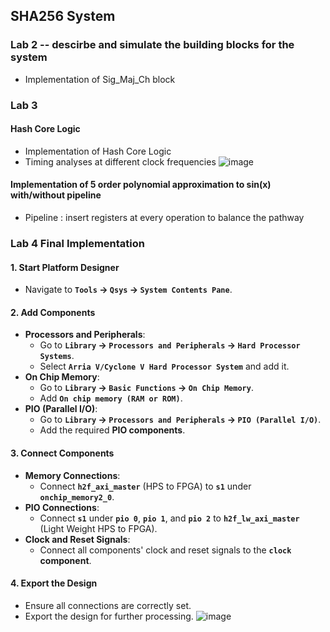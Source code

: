 ## SHA256 System
### Lab 2 -- descirbe and simulate the building blocks for the system
- Implementation of Sig_Maj_Ch block

### Lab 3 
#### Hash Core Logic
- Implementation of Hash Core Logic
- Timing analyses at different clock frequencies
![image](https://github.com/user-attachments/assets/59a49fec-8df8-495a-b913-28af49958bb0)

#### Implementation of 5 order polynomial approximation to sin(x) with/without pipeline
- Pipeline : insert registers at every operation to balance the pathway

### Lab 4 Final Implementation
#### 1. Start Platform Designer
- Navigate to **`Tools` -> `Qsys` -> `System Contents Pane`**.

#### 2. Add Components
- **Processors and Peripherals**:
  - Go to **`Library` -> `Processors and Peripherals` -> `Hard Processor Systems`**.
  - Select **`Arria V/Cyclone V Hard Processor System`** and add it.
- **On Chip Memory**:
  - Go to **`Library` -> `Basic Functions` -> `On Chip Memory`**.
  - Add **`On chip memory (RAM or ROM)`**.
- **PIO (Parallel I/O)**:
  - Go to **`Library` -> `Processors and Peripherals` -> `PIO (Parallel I/O)`**.
  - Add the required **PIO components**.

#### 3. Connect Components
- **Memory Connections**:
  - Connect **`h2f_axi_master`** (HPS to FPGA) to **`s1`** under **`onchip_memory2_0`**.
- **PIO Connections**:
  - Connect **`s1`** under **`pio 0`**, **`pio 1`**, and **`pio 2`** to **`h2f_lw_axi_master`** (Light Weight HPS to FPGA).
- **Clock and Reset Signals**:
  - Connect all components' clock and reset signals to the **`clock` component**.

#### 4. Export the Design
- Ensure all connections are correctly set.
- Export the design for further processing.
![image](https://github.com/user-attachments/assets/7ee65156-6afb-4ea2-b47b-9b4bdd6757fa)
